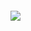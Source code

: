 <h5><a href="https://cx0y.github.io/terminal-portfolio"><img src="https://blogger.googleusercontent.com/img/b/R29vZ2xl/AVvXsEhvT6P8fZEF-K70C2REQTf2H8wudG2Zj9AQfqZqmsuV0edyxO4b_Ait2_EzNy3aNLkLDyZb_EDWnqL3xNUL56zsl3t0caCcu0Kwq-0JL1MbMLwgurK7S4EacxV_mmlXId1bfTAK_NPiHSUKcnXnmUkvFrQuWnZsIMntJ0gvJj1JuzUJ1BAk4O55TJVeWw/s1600/Recording%202022-11-18%20at%2001.13.52.gif"><a><h5>
